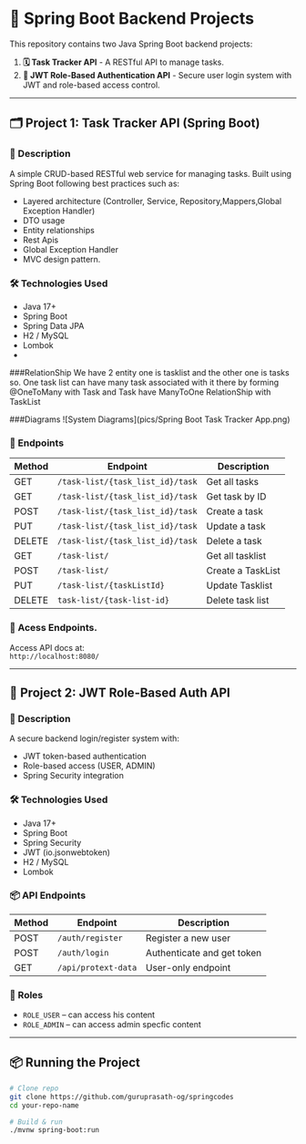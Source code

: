 # 🚀 Spring Boot Backend Projects

This repository contains two Java Spring Boot backend projects:

1. **🗓 Task Tracker API** - A RESTful API to manage tasks.
2. **🔐 JWT Role-Based Authentication API** - Secure user login system with JWT and role-based access control.

---

## 🗂 Project 1: Task Tracker API (Spring Boot)

### 📌 Description
A simple CRUD-based RESTful web service for managing tasks. Built using Spring Boot following best practices such as:
- Layered architecture (Controller, Service, Repository,Mappers,Global Exception Handler)
- DTO usage
- Entity relationships
- Rest Apis
- Global Exception Handler
- MVC design pattern.

### 🛠 Technologies Used
- Java 17+
- Spring Boot
- Spring Data JPA
- H2 / MySQL
- Lombok
- 
###RelationShip
We have 2 entity one is tasklist and the other one is tasks so. One task list can have many task associated with it
there by forming @OneToMany with Task and Task have ManyToOne RelationShip with TaskList


###Diagrams
![System Diagrams](pics/Spring Boot Task Tracker App.png)
### 🔁 Endpoints

| Method | Endpoint         | Description         |
|--------|------------------|---------------------|
| GET    | `/task-list/{task_list_id}/task`         | Get all tasks       |
| GET    | `/task-list/{task_list_id}/task`    | Get task by ID      |
| POST   | `/task-list/{task_list_id}/task`        | Create a task       |
| PUT    | `/task-list/{task_list_id}/task`    | Update a task       |
| DELETE | `/task-list/{task_list_id}/task`    | Delete a task       |
| GET    | `/task-list/`     | Get all tasklist    |
| POST   |`/task-list/`      | Create a TaskList   |
| PUT    |`/task-list/{taskListId}` | Update Tasklist     |
|DELETE |`task-list/{task-list-id}`|Delete task list|

### 🔗 Acess Endpoints.
Access API docs at:  
`http://localhost:8080/`

---

## 🔐 Project 2: JWT Role-Based Auth API

### 📌 Description
A secure backend login/register system with:
- JWT token-based authentication
- Role-based access (USER, ADMIN)
- Spring Security integration

### 🛠 Technologies Used
- Java 17+
- Spring Boot
- Spring Security
- JWT (io.jsonwebtoken)
- H2 / MySQL
- Lombok

### 📦 API Endpoints

| Method | Endpoint        | Description                |
|--------|-----------------|----------------------------|
| POST   | `/auth/register`| Register a new user        |
| POST   | `/auth/login`   | Authenticate and get token |
| GET    | `/api/protext-data`    | User-only endpoint         |

### 🔐 Roles
- `ROLE_USER` – can access his content
- `ROLE_ADMIN` – can access admin specfic content

---

## 📦 Running the Project

```bash
# Clone repo
git clone https://github.com/guruprasath-og/springcodes
cd your-repo-name

# Build & run
./mvnw spring-boot:run

